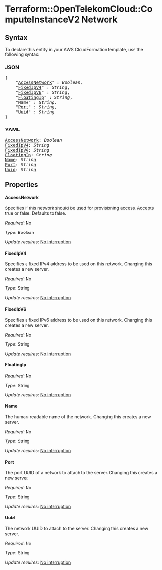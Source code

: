 # Terraform::OpenTelekomCloud::ComputeInstanceV2 Network

## Syntax

To declare this entity in your AWS CloudFormation template, use the following syntax:

### JSON

<pre>
{
    "<a href="#accessnetwork" title="AccessNetwork">AccessNetwork</a>" : <i>Boolean</i>,
    "<a href="#fixedipv4" title="FixedIpV4">FixedIpV4</a>" : <i>String</i>,
    "<a href="#fixedipv6" title="FixedIpV6">FixedIpV6</a>" : <i>String</i>,
    "<a href="#floatingip" title="FloatingIp">FloatingIp</a>" : <i>String</i>,
    "<a href="#name" title="Name">Name</a>" : <i>String</i>,
    "<a href="#port" title="Port">Port</a>" : <i>String</i>,
    "<a href="#uuid" title="Uuid">Uuid</a>" : <i>String</i>
}
</pre>

### YAML

<pre>
<a href="#accessnetwork" title="AccessNetwork">AccessNetwork</a>: <i>Boolean</i>
<a href="#fixedipv4" title="FixedIpV4">FixedIpV4</a>: <i>String</i>
<a href="#fixedipv6" title="FixedIpV6">FixedIpV6</a>: <i>String</i>
<a href="#floatingip" title="FloatingIp">FloatingIp</a>: <i>String</i>
<a href="#name" title="Name">Name</a>: <i>String</i>
<a href="#port" title="Port">Port</a>: <i>String</i>
<a href="#uuid" title="Uuid">Uuid</a>: <i>String</i>
</pre>

## Properties

#### AccessNetwork

Specifies if this network should be used for
provisioning access. Accepts true or false. Defaults to false.

_Required_: No

_Type_: Boolean

_Update requires_: [No interruption](https://docs.aws.amazon.com/AWSCloudFormation/latest/UserGuide/using-cfn-updating-stacks-update-behaviors.html#update-no-interrupt)

#### FixedIpV4

Specifies a fixed IPv4 address to be used on this
network. Changing this creates a new server.

_Required_: No

_Type_: String

_Update requires_: [No interruption](https://docs.aws.amazon.com/AWSCloudFormation/latest/UserGuide/using-cfn-updating-stacks-update-behaviors.html#update-no-interrupt)

#### FixedIpV6

Specifies a fixed IPv6 address to be used on this
network. Changing this creates a new server.

_Required_: No

_Type_: String

_Update requires_: [No interruption](https://docs.aws.amazon.com/AWSCloudFormation/latest/UserGuide/using-cfn-updating-stacks-update-behaviors.html#update-no-interrupt)

#### FloatingIp

_Required_: No

_Type_: String

_Update requires_: [No interruption](https://docs.aws.amazon.com/AWSCloudFormation/latest/UserGuide/using-cfn-updating-stacks-update-behaviors.html#update-no-interrupt)

#### Name

The human-readable
name of the network. Changing this creates a new server.

_Required_: No

_Type_: String

_Update requires_: [No interruption](https://docs.aws.amazon.com/AWSCloudFormation/latest/UserGuide/using-cfn-updating-stacks-update-behaviors.html#update-no-interrupt)

#### Port

The port UUID of a
network to attach to the server. Changing this creates a new server.

_Required_: No

_Type_: String

_Update requires_: [No interruption](https://docs.aws.amazon.com/AWSCloudFormation/latest/UserGuide/using-cfn-updating-stacks-update-behaviors.html#update-no-interrupt)

#### Uuid

The network UUID to
attach to the server. Changing this creates a new server.

_Required_: No

_Type_: String

_Update requires_: [No interruption](https://docs.aws.amazon.com/AWSCloudFormation/latest/UserGuide/using-cfn-updating-stacks-update-behaviors.html#update-no-interrupt)

